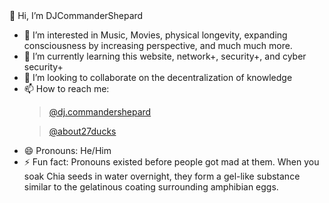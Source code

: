 <!DOCTYPE html>
<html lang="en">
<head>
    <meta charset="UTF-8">
    <meta name="viewport" content="width=device-width, initial-scale=1.0">
    👋 Hi, I’m DJCommanderShepard
  
</head>
<body>
    <ul class="custom-list">
        <li>👀 I’m interested in Music, Movies, physical longevity, expanding consciousness by increasing perspective, and much much more.</li>
        <li>🌱 I’m currently learning this website, network+, security+, and cyber security+</li>
        <li>💞️ I’m looking to collaborate on the decentralization of knowledge</li> 
        <li>📫 How to reach me:
            <blockquote class="tiktok-embed" cite="https://www.tiktok.com/@dj.commandershepard" data-unique-id="dj.commandershepard" data-embed-type="creator" style="max-width: 780px; min-width: 288px;">
                <section>
                    <a target="_blank" href="https://www.tiktok.com/@dj.commandershepard?refer=creator_embed">@dj.commandershepard</a>
                </section>
            </blockquote> 
            <blockquote class="tiktok-embed" cite="https://www.tiktok.com/@about27ducks" data-unique-id="about27ducks" data-embed-type="creator" style="max-width: 780px; min-width: 288px;">
                <section>
                    <a target="_blank" href="https://www.tiktok.com/@about27ducks?refer=creator_embed">@about27ducks</a>
                </section>
            </blockquote>
        </li> <!-- Ensures the blockquotes are within the list item -->
        <li>😄 Pronouns: He/Him</li>
        <li>⚡ Fun fact: Pronouns existed before people got mad at them. When you soak Chia seeds in water overnight, they form a gel-like substance similar to the gelatinous coating surrounding amphibian eggs.</li>
    </ul>
</body>
</html>
<!---
DJCommanderShepard/DJCommanderShepard is a ✨ special ✨ repository because its `README.md` (this file) appears on your GitHub profile.
You can click the Preview link to take a look at your changes.
--->
